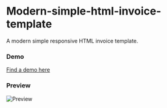 # Modern-simple-html-invoice-template
A modern simple responsive HTML invoice template.

### Demo
[Find a demo here](https://kawshar798.github.io/Modern-simple-html-invoice-template/)

### Preview
![Preview](https://live.staticflickr.com/65535/50247454087_e31eeb2383_b.jpg)

